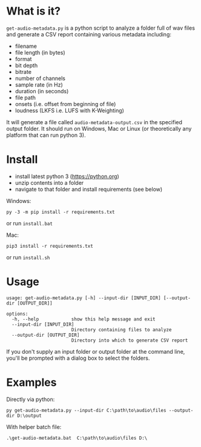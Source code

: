 # What is it?

`get-audio-metadata.py` is a python script to analyze a folder full of wav files and generate a CSV report containing various metadata including:

- filename
- file length (in bytes)
- format
- bit depth
- bitrate
- number of channels
- sample rate (in Hz)
- duration (in seconds)
- file path
- onsets (i.e. offset from beginning of file)
- loudness (LKFS i.e. LUFS with K-Weighting)

It will generate a file called `audio-metadata-output.csv` in the specified output folder. It should run on Windows, Mac or Linux (or theoretically any platform that can run python 3).

# Install

- install latest python 3 (https://python.org)
- unzip contents into a folder
- navigate to that folder and install requirements (see below)

Windows:

```
py -3 -m pip install -r requirements.txt
```

or run `install.bat`

Mac:

```
pip3 install -r requirements.txt
```

or run `install.sh`

# Usage

```
usage: get-audio-metadata.py [-h] --input-dir [INPUT_DIR] [--output-dir [OUTPUT_DIR]]

options:
  -h, --help            show this help message and exit
  --input-dir [INPUT_DIR]
                        Directory containing files to analyze
  --output-dir [OUTPUT_DIR]
                        Directory into which to generate CSV report
```

If you don't supply an input folder or output folder at the command line, you'll be prompted with a dialog box to select the folders.

# Examples

Directly via python:

```
py get-audio-metadata.py --input-dir C:\path\to\audio\files --output-dir D:\output
```

With helper batch file:

```
.\get-audio-metadata.bat  C:\path\to\audio\files D:\
```

